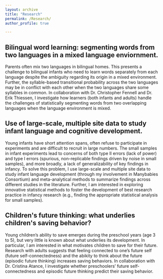 ```yaml
---
layout: archive
title: "Research"
permalink: /Research/
author_profile: true

---
```


Bilingual word learning: segmenting words from two languages in a mixed language enviornment.
---
Parents often mix two languages in bilingual homes. This presents a challenge to bilingual infants who need to learn words separately from each language despite the ambiguity regarding its origin in a mixed environment. Further, the syllable-based transitional probability across the two languages may be in conflict with each other when the two languages share some syllables in common. In collaboration with Dr. Christopher Fennell and Dr. Erik Thiessen, I investigate how learners (both infants and adults) handle the challenges of statistically segmenting words from two overlapping languages when the language environment is mixed.

Use of large-scale, multiple site data to study infant language and cognitive development.
---
Young infants have short attention spans, often refuse to participate in experiments and are difficult to recruit in large numbers. The small samples in infant experiments lead to concerns of both type II errors (lack of power) and type I errors (spurious, non-replicable findings driven by noise in small samples), and more broadly, a lack of generalizability of key findings in infancy. To solve this problem, I use large-scale and multiple site data to study infant language development (through my involvement in Manybabies Consortium) and meta-analytical methods to summarize findings across different studies in the literature. Further, I am interested in exploring innovative statistical methods to foster the development of best research practice in infancy research (e.g., finding the appropriate statistical analysis for small samples).

Children's future thinking: what underlies children's saving behavior?
---
Young children’s ability to save emerges during the preschool years (age 3 to 5), but very little is known about what underlies its development. In particular, I am interested in what motivates children to save for their future. Research with adults suggests that feeling connected to one’s future self (future self-connectedness) and the abikity to think about the future (episodic future thinking) increases saving behaviors. In collaboration with Dr. Cristina Atance, I investigate whether preschoolers’ future self-connectedness and episodic future thinking predict their saving behavior. 
